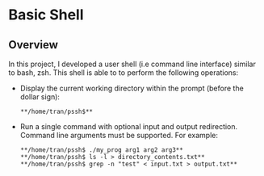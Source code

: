 # Basic Shell

## Overview
In this project, I developed a user shell (i.e command line interface) similar to bash, zsh. This shell is able to to perform the following operations: <br />
  * Display the current working directory within the prompt (before the dollar sign): <br />
    ```
    **/home/tran/pssh$**
    ```
  * Run a single command with optional input and output redirection. Command line arguments must be supported. For example:
    ```
    **/home/tran/pssh$ ./my_prog arg1 arg2 arg3**
    **/home/tran/pssh$ ls -l > directory_contents.txt**
    **/home/tran/pssh$ grep -n "test" < input.txt > output.txt**
    ```
